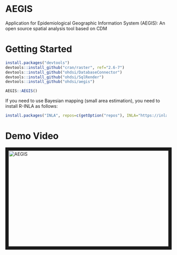 # AEGIS
Application for Epidemiological Geographic Information System (AEGIS): An open source spatial analysis tool based on CDM

# Getting Started
```r
install.packages("devtools")
devtools::install_github("cran/raster", ref="2.6-7")
devtools::install_github("ohdsi/DatabaseConnector")
devtools::install_github("ohdsi/SqlRender")
devtools::install_github("ohdsi/aegis")

AEGIS::AEGIS()
```
If you need to use Bayesian mapping (small area estimation), you need to install R-INLA as follows:
```r
install.packages("INLA", repos=c(getOption("repos"), INLA="https://inla.r-inla-download.org/R/stable"), dep=TRUE)
```

# Demo Video

<a href="http://www.youtube.com/watch?feature=player_embedded&v=tExqsZU7qYg
" target="_blank"><img src="http://img.youtube.com/vi/tExqsZU7qYg/0.jpg" 
alt="AEGIS" width="500" height="300" border="10" /></a>